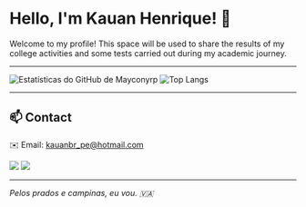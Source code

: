 # Hello, I'm Kauan Henrique! 👋

Welcome to my profile! This space will be used to share the results of my college activities and some tests carried out during my academic journey.

---

<div>
  <img src="https://github-readme-stats.vercel.app/api?username=kauanbrpe&show_icons=true&theme=dark&include_all_commits=true&count_private=true" alt="Estatísticas do GitHub de Mayconyrp">
  <img src="https://github-readme-stats.vercel.app/api/top-langs/?username=kauanbrpe&layout=compact&langs_count=16&theme=dark" alt="Top Langs">
</div>

---

## 📫 Contact
✉️ Email: [kauanbr_pe@hotmail.com](mailto:kauanbr_pe@hotmail.com)
<div>
<a href="https://instagram.com/kauanbr_pe" target="_blank"><img loading="lazy" src="https://img.shields.io/badge/-Instagram-%23E4405F?style=for-the-badge&logo=instagram&logoColor=white" target="_blank"></a>
<a href="https://www.linkedin.com/in/kauanbrpe" target="_blank"><img loading="lazy" src="https://img.shields.io/badge/-LinkedIn-%230077B5?style=for-the-badge&logo=linkedin&logoColor=white" target="_blank"></a>   
</div>

---

*Pelos prados e campinas, eu vou. 🇻🇦*
